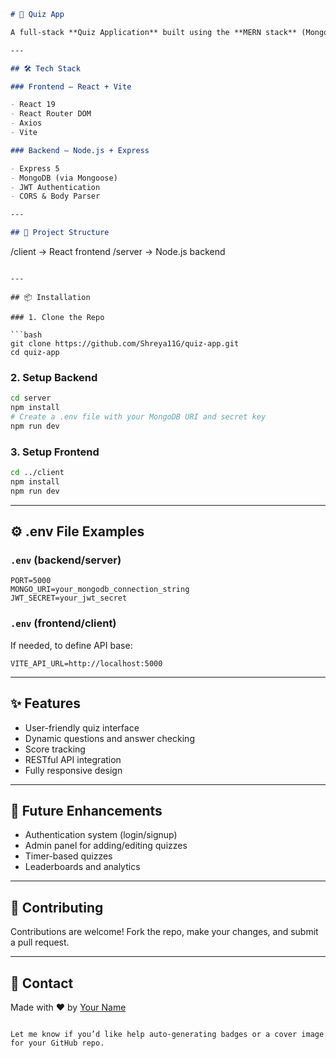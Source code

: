 ```markdown
# 🎯 Quiz App

A full-stack **Quiz Application** built using the **MERN stack** (MongoDB, Express.js, React, Node.js). Users can take quizzes, view their scores, and experience an intuitive and responsive interface.

---

## 🛠️ Tech Stack

### Frontend – React + Vite

- React 19
- React Router DOM
- Axios
- Vite

### Backend – Node.js + Express

- Express 5
- MongoDB (via Mongoose)
- JWT Authentication
- CORS & Body Parser

---

## 📁 Project Structure

```

/client         → React frontend
/server         → Node.js backend

````

---

## 📦 Installation

### 1. Clone the Repo

```bash
git clone https://github.com/Shreya11G/quiz-app.git
cd quiz-app
````

### 2. Setup Backend

```bash
cd server
npm install
# Create a .env file with your MongoDB URI and secret key
npm run dev
```

### 3. Setup Frontend

```bash
cd ../client
npm install
npm run dev
```

---

## ⚙️ .env File Examples

### `.env` (backend/server)

```
PORT=5000
MONGO_URI=your_mongodb_connection_string
JWT_SECRET=your_jwt_secret
```

### `.env` (frontend/client)

If needed, to define API base:

```
VITE_API_URL=http://localhost:5000
```

---

## ✨ Features

* User-friendly quiz interface
* Dynamic questions and answer checking
* Score tracking
* RESTful API integration
* Fully responsive design

---

## 🧠 Future Enhancements

* Authentication system (login/signup)
* Admin panel for adding/editing quizzes
* Timer-based quizzes
* Leaderboards and analytics

---

## 🤝 Contributing

Contributions are welcome! Fork the repo, make your changes, and submit a pull request.

---

## 💬 Contact

Made with ❤️ by [Your Name](https://github.com/Shreya11G)

```

Let me know if you’d like help auto-generating badges or a cover image for your GitHub repo.
```
